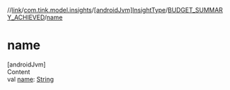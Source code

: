 //[link](../../../index.md)/[com.tink.model.insights](../../index.md)/[[androidJvm]InsightType](../index.md)/[BUDGET_SUMMARY_ACHIEVED](index.md)/[name](name.md)



# name  
[androidJvm]  
Content  
val [name](name.md): [String](https://kotlinlang.org/api/latest/jvm/stdlib/kotlin/-string/index.html)  



